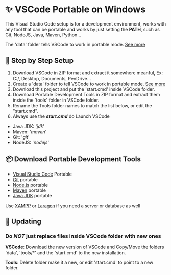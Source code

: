 # ✨ VSCode Portable on Windows

This Visual Studio Code setup is for a development environment, works with any tool that can be portable and works by just setting the **PATH**, such as Git, NodeJS, Java, Maven, Python...

The 'data' folder tells VSCode to work in portable mode. [See more](https://code.visualstudio.com/docs/editor/portable)

## 🔧 Step by Step Setup

1) Download VSCode in ZIP format and extract it somewhere meanful, Ex: C:/, Desktop, Documents, PenDrive...
2) Create a 'data' folder to tell VSCode to work in portable mode. [See more](https://code.visualstudio.com/docs/editor/portable)
3) Download this project and put the 'start.cmd' inside VSCode folder.
4) Download Portable Development Tools in ZIP format and extract them inside the 'tools' folder in VSCode folder.
5) Rename the Tools folder names to match the list below, or edit the "start.cmd".
6) Always use the _**start.cmd**_ do Launch VSCode

- Java JDK: '_jdk_'
- Maven: '_maven_'
- Git: '_git_'
- NodeJS: '_nodejs_'

## 📦 Download Portable Development Tools

- [Visual Studio Code](https://code.visualstudio.com/Download) Portable
- [Git](https://git-scm.com/downloads) portable
- [Node.js](https://nodejs.org/dist) portable
- [Maven](https://maven.apache.org/download.cgi) portable
- [Java JDK](https://jdk.java.net/18/) portable

Use [XAMPP](https://www.apachefriends.org/download.html) or [Laragon](https://laragon.org/) if you need a server or database as well

## 🔨 Updating

### **Do** _NOT_ **just replace files inside VSCode folder with new ones**

**VSCode**: Download the new version of VSCode and Copy/Move the folders 'data', 'tools/\*' and the 'start.cmd' to the new installation.

**Tools**: Delete folder make it a new, or edit 'start.cmd' to point to a new folder.